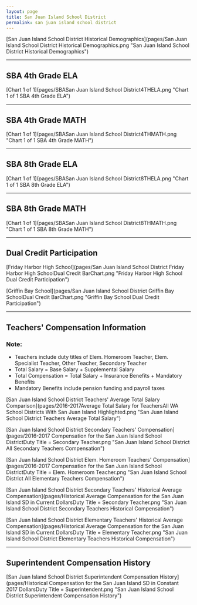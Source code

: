 ```yaml
---
layout: page
title: San Juan Island School District
permalink: san juan island school district
---
```



[San Juan Island School District Historical Demographics](pages/San Juan Island School District Historical Demographics.png "San Juan Island School District Historical Demographics")

___

## SBA 4th Grade ELA

[Chart 1 of 1](pages/SBASan Juan Island School District4THELA.png "Chart 1 of 1 SBA 4th Grade ELA")


___

## SBA 4th Grade MATH

[Chart 1 of 1](pages/SBASan Juan Island School District4THMATH.png "Chart 1 of 1 SBA 4th Grade MATH")


___

## SBA 8th Grade ELA

[Chart 1 of 1](pages/SBASan Juan Island School District8THELA.png "Chart 1 of 1 SBA 8th Grade ELA")


___

## SBA 8th Grade MATH

[Chart 1 of 1](pages/SBASan Juan Island School District8THMATH.png "Chart 1 of 1 SBA 8th Grade MATH")


___

## Dual Credit Participation

[Friday Harbor High School](pages/San Juan Island School District Friday Harbor High SchoolDual Credit BarChart.png "Friday Harbor High School Dual Credit Participation")

[Griffin Bay School](pages/San Juan Island School District Griffin Bay SchoolDual Credit BarChart.png "Griffin Bay School Dual Credit Participation")


___

## Teachers' Compensation Information
### Note:
- Teachers include duty titles of Elem. Homeroom Teacher, Elem. Specialist Teacher, Other Teacher, Secondary Teacher
- Total Salary = Base Salary + Supplemental Salary
- Total Compensation = Total Salary + Insurance Benefits + Mandatory Benefits
- Mandatory Benefits include pension funding and payroll taxes

[San Juan Island School District Teachers' Average Total Salary Comparison](pages/2016-2017Average Total Salary for TeachersAll WA School Districts With San Juan Island Highlighted.png "San Juan Island School District Teachers Average Total Salary")

[San Juan Island School District Secondary Teachers' Compensation](pages/2016-2017 Compensation for the San Juan Island School DistrictDuty Title = Secondary Teacher.png "San Juan Island School District All Secondary Teachers Compensation")

[San Juan Island School District Elem. Homeroom Teachers' Compensation](pages/2016-2017 Compensation for the San Juan Island School DistrictDuty Title = Elem. Homeroom Teacher.png "San Juan Island School District All Elementary Teachers Compensation")

[San Juan Island School District Secondary Teachers' Historical Average Compensation](pages/Historical Average Compensation for the San Juan Island SD in Current DollarsDuty Title = Secondary Teacher.png "San Juan Island School District Secondary Teachers Historical Compensation")

[San Juan Island School District Elementary Teachers' Historical Average Compensation](pages/Historical Average Compensation for the San Juan Island SD in Current DollarsDuty Title = Elementary Teacher.png "San Juan Island School District Elementary Teachers Historical Compensation")


___

## Superintendent Compensation History

[San Juan Island School District Superintendent Compensation History](pages/Historical Compensation for the San Juan Island SD in Constant 2017 DollarsDuty Title = Superintendent.png "San Juan Island School District Superintendent Compensation History")

